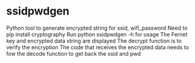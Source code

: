 # ssidpwdgen
Python tool to generate encrypted string for ssid, wifi_password
Need to pip install cryptography
Run python ssidpwdgen -h for usage
The Fernet key and encrypted data string are displayed
The decrypt function is to verify the encryption
The code that receives the encrypted data needs to fow the decode function to get back the ssid and pwd
